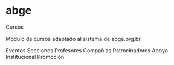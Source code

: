 abge
====

Cursos

Modulo de cursos adaptado al sistema de abge.org.br

Eventos
Secciones
Profesores
Compañias
Patrocinadores
Apoyo Institucional
Promoción
